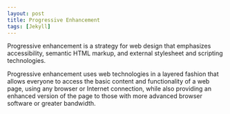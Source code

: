 ```yaml
---
layout: post
title: Progressive Enhancement
tags: [Jekyll]
---
```


Progressive enhancement is a strategy for web design that emphasizes accessibility, semantic HTML markup, and external stylesheet and scripting technologies. 

<!--more-->

Progressive enhancement uses web technologies in a layered fashion that allows everyone to access the basic content and functionality of a web page, using any browser or Internet connection, while also providing an enhanced version of the page to those with more advanced browser software or greater bandwidth.


